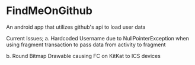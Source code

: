 # FindMeOnGithub
An android app that utilizes github's api to load user data

Current Issues;
a. Hardcoded Username due to NullPointerException when using fragment transaction to pass data from activity to fragment


b. Round Bitmap Drawable causing FC on KitKat to ICS devices
